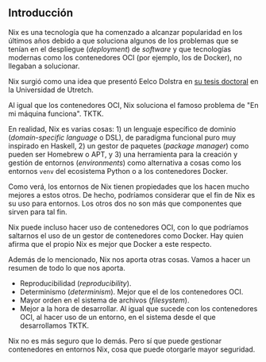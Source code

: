 



## Introducción

Nix es una tecnología que ha comenzado a alcanzar popularidad en los últimos
años debido a que soluciona algunos de los problemas que se tenían en el
despliegue (_deployment_) de _software_ y que tecnologías modernas como los
contenedores OCI (por ejemplo, los de Docker), no llegaban a solucionar.

Nix surgió como una idea que presentó Eelco Dolstra en [su tesis doctoral][]
en la Universidad de Utretch.

[su tesis doctoral]: https://edolstra.github.io/pubs/phd-thesis.pdf

Al igual que los contenedores OCI, Nix soluciona el famoso problema de "En
mi máquina funciona". TKTK.

En realidad, Nix es varias cosas: 1) un lenguaje específico de dominio
(_domain-specific language_ o DSL), de paradigma funcional puro muy
inspirado en Haskell, 2) un gestor de paquetes (_package manager_) como
pueden ser Homebrew o APT, y 3) una herramienta para la creación y gestión
de entornos (_environments_) como alternativa a cosas como los entornos
`venv` del ecosistema Python o a los contenedores Docker.

Como verá, los entornos de Nix tienen propiedades que los hacen mucho
mejores a estos otros. De hecho, podríamos considerar que el fin de Nix es
su uso para entornos. Los otros dos no son más que componentes que sirven
para tal fin.

Nix puede incluso hacer uso de contenedores OCI, con lo que podríamos
saltarnos el uso de un gestor de contenedores como Docker. Hay quien afirma
que el propio Nix es mejor que Docker a este respecto.

Además de lo mencionado, Nix nos aporta otras cosas. Vamos a hacer un
resumen de todo lo que nos aporta.

- Reproducibilidad (_reproducibility_).
- Determinismo (_determinism_). Mejor que el de los contenedores OCI.
- Mayor orden en el sistema de archivos (_filesystem_).
- Mejor a la hora de desarrollar. Al igual que sucede con los contenedores
  OCI, al hacer uso de un entorno, en el sistema desde el que desarrollamos
  TKTK.

Nix no es más seguro que lo demás. Pero sí que puede gestionar contenedores
en entornos Nix, cosa que puede otorgarle mayor seguridad.


<!--
De hecho, en mi caso particular, al igual que le sucede a muchos otros
usuarios de Nix, he pasado a instalar menos _software_ para todo el sistema
(_systemwide_) en favor de crear más frecuentemente entornos para propósitos
específicos. Por ejemplo, un _software_ que solía instalar de forma global
en mi sistema de uso personal es `yt-dlp`, que permite la descarga de vídeos
de sitios web. Ahora, lo que hago es tener un entorno en el que, cuando se
activa, se tiene de forma local dicha herramienta. Esto es muy propicio para
herramientas del tipo de `yt-dlp`, que en realidad son más bien bibliotecas
(_libraries_). TKTK.
-->



